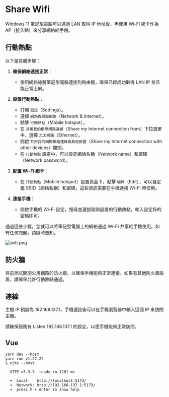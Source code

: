 # Share Wifi

Windows 11 筆記型電腦可以通過 LAN 取得 IP 地址後，再使用 Wi-Fi 網卡作為 AP（接入點）來分享網絡給手機。

## 行動熱點

以下是具體步驟：

1. **確保網絡連接正常**：
    - 使用網路線將筆記型電腦連接到路由器，確保已經成功取得 LAN IP 並且能正常上網。

2. **設置行動熱點**：
    - 打開 `設定`（Settings）。
    - 選擇 `網路與網際網路`（Network & Internet）。
    - 點擊 `行動熱點`（Mobile hotspot）。
    - 在 `共用我的網際網路連線`（Share my Internet connection from）下拉選單中，選擇 `乙太網路`（Ethernet）。
    - 開啟 `共用我的網際網路連線與其他裝置`（Share my Internet connection with other devices）開關。
    - 在 `行動熱點` 設定中，可以設定網絡名稱（Network name）和密碼（Network password）。

3. **配置 Wi-Fi 網卡**：
    - 在 `行動熱點`（Mobile hotspot）設置頁面下，點擊 `編輯`（Edit），可以自定義 SSID（網絡名稱）和密碼，這些資訊需要在手機連接 Wi-Fi 時使用。

4. **連接手機**：
    - 開啟手機的 Wi-Fi 設定，搜尋並連接剛剛設置的行動熱點，輸入設定好的密碼即可。

通過這些步驟，您就可以將筆記型電腦上的網絡通過 Wi-Fi 共享給手機使用。如有任何問題，請隨時告知。

![wifi.png](wifi.png)

## 防火牆

目前測試關閉公用網路的防火牆，以確保手機能夠正常連接。如果有其他防火牆設置，請確保允許行動熱點通過。

## 連線

主機 IP 預設為 192.168.137.1，手機連接後可以在手機瀏覽器中輸入這個 IP 來訪問主機。

請確保服務有 Listen 192.168.137.1 的設定，以便手機能夠正常訪問。

## Vue

```Shell
yarn dev --host
yarn run v1.22.22
$ vite --host

  VITE v5.3.3  ready in 1201 ms

  ➜  Local:   http://localhost:5173/
  ➜  Network: http://192.168.137.1:5173/
  ➜  press h + enter to show help
```